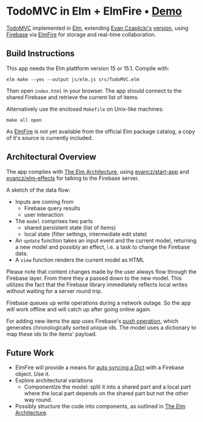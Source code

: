 # TodoMVC in Elm + ElmFire • [Demo](http://thomasweiser.github.io/todomvc-elmfire/)

[TodoMVC](http://todomvc.com/)
implemented in
[Elm](http://elm-lang.org/),
extending [Evan Czaplicki's](https://twitter.com/czaplic)
[version](https://github.com/evancz/elm-todomvc),
using [Firebase](https://www.firebase.com/)
via [ElmFire](https://github.com/ThomasWeiser/elmfire)
for storage and real-time collaboration.

## Build Instructions

This app needs the Elm plattform version 15 or 15.1. Compile with:

    elm make --yes --output js/elm.js src/TodoMVC.elm
    
Then open `index.html` in your browser. The app should connect
to the shared Firebase and retrieve the current list of items.

Alternatively use the enclosed `Makefile` on Unix-like machines:

    make all open
    
As [ElmFire](https://github.com/ThomasWeiser/elmfire)
is not yet available from the official Elm package catalog,
a copy of it's source is currently included.

## Architectural Overview

The app complies with [The Elm Architecture](https://github.com/evancz/elm-architecture-tutorial/),
using [evancz/start-app](http://package.elm-lang.org/packages/evancz/start-app/2.0.0/)
and [evancz/elm-effects](http://package.elm-lang.org/packages/evancz/elm-effects/1.0.0)
for talking to the Firebase server.

A sketch of the data flow:

- Inputs are coming from
    - Firebase query results
    - user interaction
- The `model` comprises two parts
    - shared persistent state (list of items)
    - local state (filter settings, intermediate edit state)
- An `update` function takes an input event and the current model, returning
  a new model and possibly an effect, i.e. a task to change the Firebase data.
- A `view` function renders the current model as HTML

Please note that content changes made by the user always flow through the Firebase layer.
From there they a passed down to the new model.
This utilizes the fact that the Firebase library immediately reflects local writes
without waiting for a server round trip.

Firebase queues up write operations during a network outage.
So the app will work offline and will catch up after going online again.

For adding new items the app uses Firebase's
[*push* operation](https://www.firebase.com/docs/web/api/firebase/push.html),
which generates chronologically sorted unique ids.
The model uses a dictionary
to map these ids to the items' payload.

## Future Work

- ElmFire will provide a means for [auto syncing a Dict](https://github.com/ThomasWeiser/elmfire/tree/dict) with a Firebase object. Use it.
- Explore architectural variations
    - Componentize the model: split it into a shared part and a local part
      where the local part depends on the shared part but not the other way round.
- Possibly structure the code into components, as outlined in [The Elm Architecture](https://github.com/evancz/elm-architecture-tutorial/).
